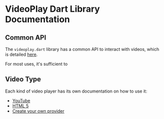# VideoPlay Dart Library Documentation

## Common API

The `videoplay.dart` library has a common API to interact with videos, which
is detailed [here](common.md).

For most uses, it's sufficient to 


## Video Type

Each kind of video player has its own documentation on how to use it:

* [YouTube](youtube.md)
* [HTML 5](html5.md)
* [Create your own provider](extend.md)
